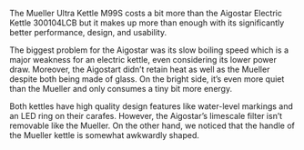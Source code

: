 The Mueller Ultra Kettle M99S costs a bit more than the Aigostar Electric Kettle 300104LCB but it makes up more than enough with its significantly better performance, design, and usability.

The biggest problem for the Aigostar was its slow boiling speed which is a major weakness for an electric kettle, even considering its lower power draw. Moreover, the Aigostart didn’t retain heat as well as the Mueller despite both being made of glass. On the bright side, it’s even more quiet than the Mueller and only consumes a tiny bit more energy.

Both kettles have high quality design features like water-level markings and an LED ring on their carafes. However, the Aigostar’s limescale filter isn’t removable like the Mueller. On the other hand, we noticed that the handle of the Mueller kettle is somewhat awkwardly shaped.